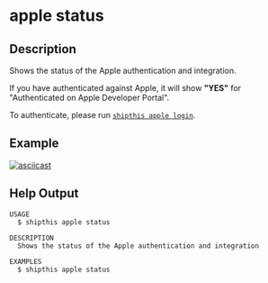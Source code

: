# apple status

## Description

Shows the status of the Apple authentication and integration.

If you have authenticated against Apple, it will show **"YES"** for "Authenticated on Apple Developer Portal".

To authenticate, please run [`shipthis apple login`](/docs/reference/apple/login).

## Example

[![asciicast](https://asciinema.org/a/PPSZ5EUxbdnd3IqCk6vtb2Bmw.svg)](https://asciinema.org/a/PPSZ5EUxbdnd3IqCk6vtb2Bmw)

## Help Output
```
USAGE
  $ shipthis apple status

DESCRIPTION
  Shows the status of the Apple authentication and integration

EXAMPLES
  $ shipthis apple status
```